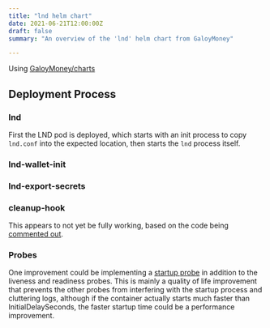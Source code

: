 ```yaml
---
title: "lnd helm chart"
date: 2021-06-21T12:00:00Z
draft: false
summary: "An overview of the 'lnd' helm chart from GaloyMoney"

---
```


Using [GaloyMoney/charts](https://github.com/GaloyMoney/charts/)

## Deployment Process

### lnd

First the LND pod is deployed, which starts with an init process to copy `lnd.conf` into the expected location, then starts the `lnd` process itself.

### lnd-wallet-init

### lnd-export-secrets

### cleanup-hook

This appears to not yet be fully working, based on the code being [commented out](https://github.com/GaloyMoney/charts/blob/main/charts/lnd/templates/cleanup-hook.yaml).

### Probes

One improvement could be implementing a [startup probe](https://kubernetes.io/docs/tasks/configure-pod-container/configure-liveness-readiness-startup-probes/#define-startup-probes) in addition to the liveness and readiness probes. This is mainly a quality of life improvement that prevents the other probes from interfering with the startup process and cluttering logs, although if the container actually starts much faster than InitialDelaySeconds, the faster startup time could be a performance improvement.
